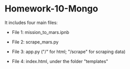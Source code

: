 # Homework-10-Mongo

It includes four main files:

* File 1: mission_to_mars.ipnb

* File 2: scrape_mars.py

* File 3: app.py ("/" for html; "/scrape" for scraping data)

* File 4: index.html, under the folder "templates"
